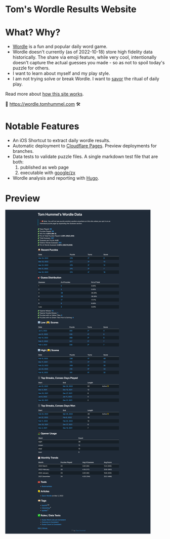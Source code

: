 # Tom's Wordle Results Website

# What? Why?

- [Wordle](https://www.nytimes.com/games/wordle/index.html) is a fun and popular daily word game.
- Wordle doesn't currently (as of 2022-10-18) store high fidelity data historically. The share via emoji feature, while very cool, intentionally doesn't capture the actual guesses you made - so as not to spoil today's puzzle for others.
- I want to learn about myself and my play style.
- I am not trying solve or break Wordle. I want to [savor](https://wordle.tomhummel.com/a/savor/) the ritual of daily play.

Read more about [how this site works](https://wordle.tomhummel.com/a/how-it-works/). 

🚀 https://wordle.tomhummel.com 🛠

# Notable Features

- An iOS Shortcut to extract daily wordle results. 
- Automatic deployment to [Cloudflare Pages](https://pages.cloudflare.com/). Preview deployments for branches.
- Data tests to validate puzzle files. A single markdown test file that are both:
  1. published as web page
  1. executable with [google/zx](https://github.com/google/zx)
- Wordle analysis and reporting with [Hugo](https://gohugo.com).

# Preview

![Static Site](/wordle.tomhummel.com_.png)
